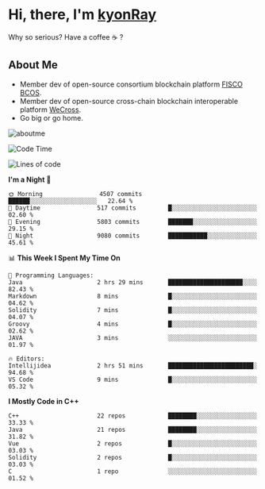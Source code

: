 # Hi, there, I'm [kyonRay](https://kyonRay.github.io)

Why so serious? Have a coffee ☕️ ?

## About Me

- Member dev of open-source consortium blockchain platform [FISCO BCOS](https://github.com/FISCO-BCOS).
- Member dev of open-source cross-chain blockchain interoperable platform [WeCross](https://github.com/WeBankBlockchain/WeCross).
- Go big or go home.

![aboutme](https://github-readme-stats.vercel.app/api?username=kyonRay&count_private=true&show_icons=true)

<!-- ![top-langs](https://github-readme-stats.vercel.app/api/top-langs/?username=kyonRay&layout=compact&hide=shell,html) -->

<!--START_SECTION:waka-->
![Code Time](http://img.shields.io/badge/Code%20Time-321%20hrs%2039%20mins-blue)

![Lines of code](https://img.shields.io/badge/From%20Hello%20World%20I%27ve%20Written-14.2%20million%20lines%20of%20code-blue)

**I'm a Night 🦉** 

```text
🌞 Morning                4507 commits        ██████░░░░░░░░░░░░░░░░░░░   22.64 % 
🌆 Daytime                517 commits         █░░░░░░░░░░░░░░░░░░░░░░░░   02.60 % 
🌃 Evening                5803 commits        ███████░░░░░░░░░░░░░░░░░░   29.15 % 
🌙 Night                  9080 commits        ███████████░░░░░░░░░░░░░░   45.61 % 
```


📊 **This Week I Spent My Time On** 

```text
💬 Programming Languages: 
Java                     2 hrs 29 mins       █████████████████████░░░░   82.43 % 
Markdown                 8 mins              █░░░░░░░░░░░░░░░░░░░░░░░░   04.62 % 
Solidity                 7 mins              █░░░░░░░░░░░░░░░░░░░░░░░░   04.07 % 
Groovy                   4 mins              █░░░░░░░░░░░░░░░░░░░░░░░░   02.62 % 
JAVA                     3 mins              ░░░░░░░░░░░░░░░░░░░░░░░░░   01.97 % 

🔥 Editors: 
Intellijidea             2 hrs 51 mins       ████████████████████████░   94.68 % 
VS Code                  9 mins              █░░░░░░░░░░░░░░░░░░░░░░░░   05.32 % 
```

**I Mostly Code in C++** 

```text
C++                      22 repos            ████████░░░░░░░░░░░░░░░░░   33.33 % 
Java                     21 repos            ████████░░░░░░░░░░░░░░░░░   31.82 % 
Vue                      2 repos             █░░░░░░░░░░░░░░░░░░░░░░░░   03.03 % 
Solidity                 2 repos             █░░░░░░░░░░░░░░░░░░░░░░░░   03.03 % 
C                        1 repo              ░░░░░░░░░░░░░░░░░░░░░░░░░   01.52 % 
```




<!--END_SECTION:waka-->
